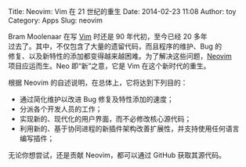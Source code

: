 Title: Neovim: Vim 在 21 世纪的重生
Date: 2014-02-23 11:08
Author: toy
Category: Apps
Slug: neovim

Bram Moolenaar 在写 [Vim][v] 时还是 90 年代初，至今已经 20 多年  
过去了。其中，不仅包含了大量的遗留代码，而且程序的维护、Bug 的  
修复、以及新特性的添加都变得越来越困难。为了解决这些问题，[Neovim][n]  
项目应运而生。Neo 即“新”之意，它是 Vim 在这个新时代的重生。

根据 Neovim 的自述说明，在总体上，它将达到下列目的：

* 通过简化维护以改进 Bug 修复及特性添加的速度；  
* 分派各个开发人员的工作；  
* 实现新的、现代化的用户界面，而不必修改核心源代码；  
* 利用新的、基于协同进程的新插件架构改善扩展性，并支持使用任何语言  
编写插件；

无论你想尝试，还是贡献 Neovim，都可以通过 GitHub 获取其源代码。

[v]: http://www.vim.org  
[n]: https://github.com/neovim/neovim
